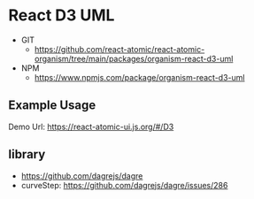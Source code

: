 React D3 UML 
===============
<!--hidden-->
   * GIT
      * https://github.com/react-atomic/react-atomic-organism/tree/main/packages/organism-react-d3-uml
   * NPM
      * https://www.npmjs.com/package/organism-react-d3-uml

## Example Usage
Demo Url:
https://react-atomic-ui.js.org/#/D3
<!--/hidden-->


## library
* https://github.com/dagrejs/dagre
* curveStep: https://github.com/dagrejs/dagre/issues/286
